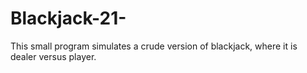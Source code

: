 # Blackjack-21-
This small program simulates a crude version of blackjack, where it is dealer versus player.

